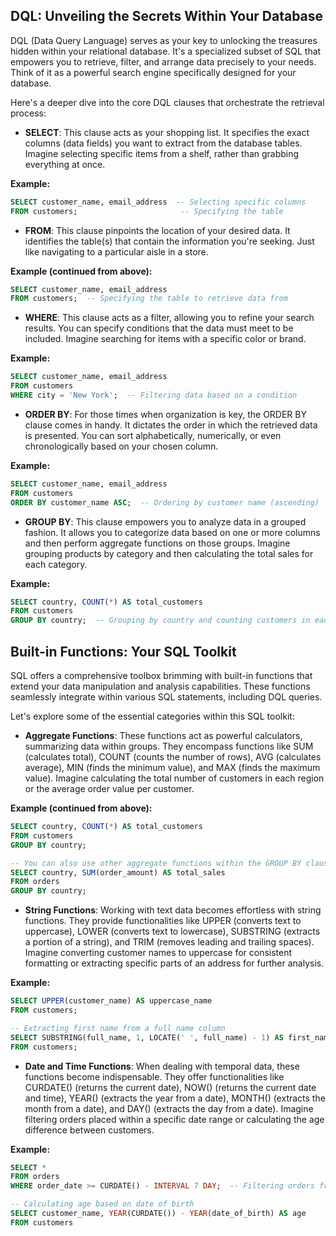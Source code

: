 ## DQL: Unveiling the Secrets Within Your Database

DQL (Data Query Language) serves as your key to unlocking the treasures hidden within your relational database. It's a specialized subset of SQL that empowers you to retrieve, filter, and arrange data precisely to your needs. Think of it as a powerful search engine specifically designed for your database.

Here's a deeper dive into the core DQL clauses that orchestrate the retrieval process:

* **SELECT**: This clause acts as your shopping list. It specifies the exact columns (data fields) you want to extract from the database tables. Imagine selecting specific items from a shelf, rather than grabbing everything at once.

**Example:**

```sql
SELECT customer_name, email_address  -- Selecting specific columns
FROM customers;                       -- Specifying the table
```

* **FROM**: This clause pinpoints the location of your desired data. It identifies the table(s) that contain the information you're seeking. Just like navigating to a particular aisle in a store.

**Example (continued from above):**

```sql
SELECT customer_name, email_address
FROM customers;  -- Specifying the table to retrieve data from
```

* **WHERE**: This clause acts as a filter, allowing you to refine your search results. You can specify conditions that the data must meet to be included. Imagine searching for items with a specific color or brand.

**Example:**

```sql
SELECT customer_name, email_address
FROM customers
WHERE city = 'New York';  -- Filtering data based on a condition
```

* **ORDER BY**: For those times when organization is key, the ORDER BY clause comes in handy. It dictates the order in which the retrieved data is presented. You can sort alphabetically, numerically, or even chronologically based on your chosen column.

**Example:**

```sql
SELECT customer_name, email_address
FROM customers
ORDER BY customer_name ASC;  -- Ordering by customer name (ascending)
```

* **GROUP BY**: This clause empowers you to analyze data in a grouped fashion. It allows you to categorize data based on one or more columns and then perform aggregate functions on those groups. Imagine grouping products by category and then calculating the total sales for each category.

**Example:**

```sql
SELECT country, COUNT(*) AS total_customers
FROM customers
GROUP BY country;  -- Grouping by country and counting customers in each group
```

## Built-in Functions: Your SQL Toolkit

SQL offers a comprehensive toolbox brimming with built-in functions that extend your data manipulation and analysis capabilities. These functions seamlessly integrate within various SQL statements, including DQL queries. 

Let's explore some of the essential categories within this SQL toolkit:

* **Aggregate Functions**: These functions act as powerful calculators, summarizing data within groups. They encompass functions like SUM (calculates total), COUNT (counts the number of rows), AVG (calculates average), MIN (finds the minimum value), and MAX (finds the maximum value). Imagine calculating the total number of customers in each region or the average order value per customer.

**Example (continued from above):**

```sql
SELECT country, COUNT(*) AS total_customers
FROM customers
GROUP BY country;

-- You can also use other aggregate functions within the GROUP BY clause:
SELECT country, SUM(order_amount) AS total_sales
FROM orders
GROUP BY country;
```

* **String Functions**: Working with text data becomes effortless with string functions. They provide functionalities like UPPER (converts text to uppercase), LOWER (converts text to lowercase), SUBSTRING (extracts a portion of a string), and TRIM (removes leading and trailing spaces). Imagine converting customer names to uppercase for consistent formatting or extracting specific parts of an address for further analysis.

**Example:**

```sql
SELECT UPPER(customer_name) AS uppercase_name
FROM customers;

-- Extracting first name from a full name column
SELECT SUBSTRING(full_name, 1, LOCATE(' ', full_name) - 1) AS first_name
FROM customers;
```

* **Date and Time Functions**: When dealing with temporal data, these functions become indispensable. They offer functionalities like CURDATE() (returns the current date), NOW() (returns the current date and time), YEAR() (extracts the year from a date), MONTH() (extracts the month from a date), and DAY() (extracts the day from a date). Imagine filtering orders placed within a specific date range or calculating the age difference between customers.

**Example:**

```sql
SELECT *
FROM orders
WHERE order_date >= CURDATE() - INTERVAL 7 DAY;  -- Filtering orders from the last week

-- Calculating age based on date of birth
SELECT customer_name, YEAR(CURDATE()) - YEAR(date_of_birth) AS age
FROM customers
